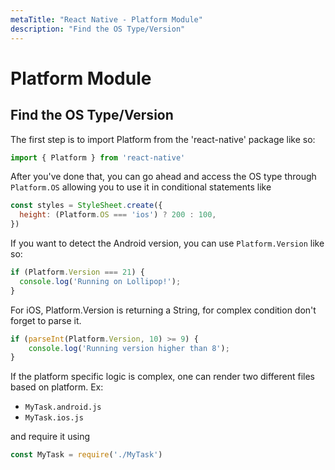 ```yaml
---
metaTitle: "React Native - Platform Module"
description: "Find the OS Type/Version"
---
```


# Platform Module



## Find the OS Type/Version


The first step is to import Platform from the 'react-native' package like so:

```js
import { Platform } from 'react-native'

```

After you've done that, you can go ahead and access the OS type through `Platform.OS` allowing you to use it in conditional statements like

```js
const styles = StyleSheet.create({
  height: (Platform.OS === 'ios') ? 200 : 100,
})

```

If you want to detect the Android version, you can use `Platform.Version` like so:

```js
if (Platform.Version === 21) {
  console.log('Running on Lollipop!');
}

```

For iOS, Platform.Version is returning a String, for complex condition don't forget to parse it.

```js
if (parseInt(Platform.Version, 10) >= 9) {
    console.log('Running version higher than 8');
}

```

If the platform specific logic is complex, one can render two different files based on platform.
Ex:

- `MyTask.android.js`
- `MyTask.ios.js`

and require it using

```js
const MyTask = require('./MyTask')

```

